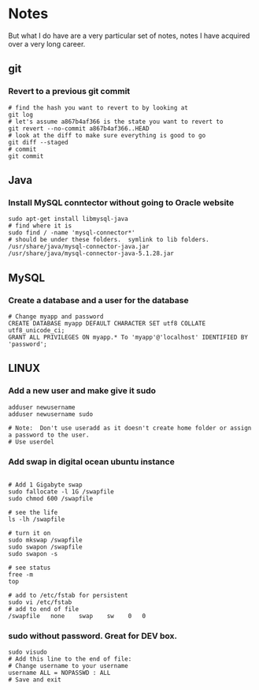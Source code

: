 # Notes

But what I do have are a very particular set of notes, notes I have acquired over a very long career.

## git

### Revert to a previous git commit

```
# find the hash you want to revert to by looking at 
git log
# let's assume a867b4af366 is the state you want to revert to
git revert --no-commit a867b4af366..HEAD
# look at the diff to make sure everything is good to go
git diff --staged
# commit
git commit
```

## Java

### Install MySQL conntector without going to Oracle website

```
sudo apt-get install libmysql-java
# find where it is
sudo find / -name 'mysql-connector*'
# should be under these folders.  symlink to lib folders.
/usr/share/java/mysql-connector-java.jar
/usr/share/java/mysql-connector-java-5.1.28.jar
```

## MySQL

### Create a database and a user for the database

```
# Change myapp and password
CREATE DATABASE myapp DEFAULT CHARACTER SET utf8 COLLATE utf8_unicode_ci;
GRANT ALL PRIVILEGES ON myapp.* To 'myapp'@'localhost' IDENTIFIED BY 'password';
```

## LINUX

### Add a new user and make give it sudo
```
adduser newusername
adduser newusername sudo

# Note:  Don't use useradd as it doesn't create home folder or assign a password to the user.
# Use userdel 
```

### Add swap in digital ocean ubuntu instance

```

# Add 1 Gigabyte swap
sudo fallocate -l 1G /swapfile
sudo chmod 600 /swapfile

# see the life
ls -lh /swapfile

# turn it on
sudo mkswap /swapfile
sudo swapon /swapfile
sudo swapon -s

# see status
free -m
top

# add to /etc/fstab for persistent
sudo vi /etc/fstab
# add to end of file
/swapfile   none    swap    sw    0   0
```

### sudo without password.  Great for DEV box.

```
sudo visudo
# Add this line to the end of file: 
# Change username to your username
username ALL = NOPASSWD : ALL
# Save and exit
```

